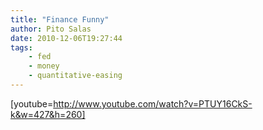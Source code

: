 ```yaml
---
title: "Finance Funny"
author: Pito Salas
date: 2010-12-06T19:27:44
tags:
    - fed
    - money
    - quantitative-easing
---
```




[youtube=http://www.youtube.com/watch?v=PTUY16CkS-k&w=427&h=260]



